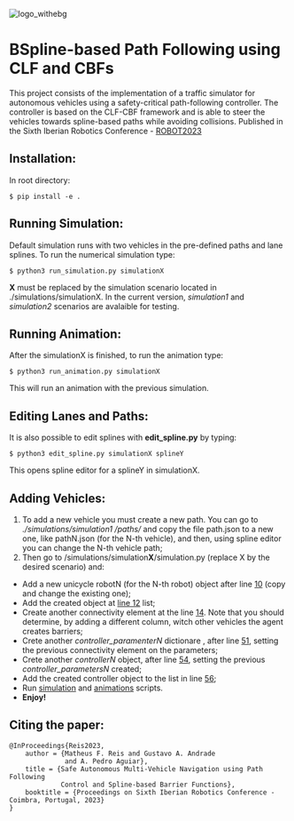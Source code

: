 
![logo_withebg](https://github.com/gandradeng/spline_cbfs/assets/25594150/13ccd670-9abe-45f2-8572-19c5d7027b18)


# BSpline-based Path Following using CLF and CBFs


This project consists of the implementation of a traffic simulator for autonomous vehicles using a safety-critical path-following controller.
The controller is based on the CLF-CBF framework and is able to steer the vehicles towards spline-based paths while avoiding collisions.
Published in the Sixth Iberian Robotics Conference - [ROBOT2023](https://robot2023.isr.uc.pt/)
## Installation:
In root directory: 
```
$ pip install -e .
```
## Running Simulation: 
Default simulation runs with two vehicles in the pre-defined paths and lane splines. To run the numerical simulation type:
```
$ python3 run_simulation.py simulationX
```
**X** must be replaced by the simulation scenario located in ./simulations/simulationX. In the current version, *simulation1* and *simulation2* scenarios are avalaible for testing. 

## Running Animation:
After the simulationX is finished, to run the animation type:
```
$ python3 run_animation.py simulationX
```
This will run an animation with the previous simulation.


## Editing Lanes and Paths:
It is also possible to edit splines with **edit_spline.py** by typing:
```
$ python3 edit_spline.py simulationX splineY 
```
 This opens spline editor for a splineY in simulationX.
 
## Adding Vehicles:
1. To add a new vehicle you must create a new path. You can go to *./simulations/simulation1
/paths/* and copy the file path.json to a new one, like pathN.json (for the N-th vehicle), and then, using spline editor you can change the N-th vehicle path;
2. Then go to /simulations/simulation**X**/simulation.py (replace X by the desired scenario) and:
  - Add a new unicycle robotN (for the N-th robot) object after line [10](https://github.com/gandradeng/spline_cbfs/blob/7538ee0b9ca8082b2aa1eeda8b5982a17ac5bee0/simulations/simulation1/simulation.py#L10) (copy and change the existing one);
  - Add the created object at [line 12](https://github.com/gandradeng/spline_cbfs/blob/7538ee0b9ca8082b2aa1eeda8b5982a17ac5bee0/simulations/simulation1/simulation.py#L12) list;
  - Create another connectivity element at the line [14](https://github.com/gandradeng/spline_cbfs/blob/7538ee0b9ca8082b2aa1eeda8b5982a17ac5bee0/simulations/simulation1/simulation.py#L14). Note that you should determine, by adding a different column, witch other vehicles the agent creates barriers;
  - Crete another *controller_paramenterN* dictionare , after line [51](https://github.com/gandradeng/spline_cbfs/blob/7538ee0b9ca8082b2aa1eeda8b5982a17ac5bee0/simulations/simulation1/simulation.py#L51), setting the previous connectivity element on the parameters;
  - Crete another *controllerN* object, after line [54](https://github.com/gandradeng/spline_cbfs/blob/7538ee0b9ca8082b2aa1eeda8b5982a17ac5bee0/simulations/simulation1/simulation.py#L54), setting the previous *controller_parametersN* created;
  - Add the created controller object to the list in line [56](https://github.com/gandradeng/spline_cbfs/blob/7538ee0b9ca8082b2aa1eeda8b5982a17ac5bee0/simulations/simulation1/simulation.py#L56C30-L56C41);
  - Run [simulation](https://github.com/gandradeng/spline_cbfs/edit/main/README.md#running-simulation) and [animations](https://github.com/gandradeng/spline_cbfs/edit/main/README.md#running-animation) scripts.
  - **Enjoy!**
## Citing the paper: 
```
@InProceedings{Reis2023,
    author = {Matheus F. Reis and Gustavo A. Andrade
              and A. Pedro Aguiar},
    title = {Safe Autonomous Multi-Vehicle Navigation using Path Following
             Control and Spline-based Barrier Functions},
    booktitle = {Proceedings on Sixth Iberian Robotics Conference - Coimbra, Portugal, 2023}
}
```
